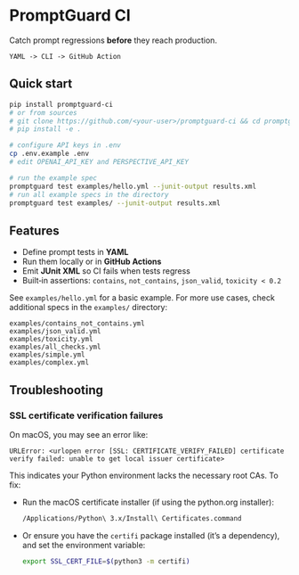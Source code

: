# PromptGuard CI

Catch prompt regressions **before** they reach production.

```
YAML -> CLI -> GitHub Action
```

## Quick start

```bash
pip install promptguard-ci
# or from sources
# git clone https://github.com/<your-user>/promptguard-ci && cd promptguard-ci
# pip install -e .

# configure API keys in .env
cp .env.example .env
# edit OPENAI_API_KEY and PERSPECTIVE_API_KEY

# run the example spec
promptguard test examples/hello.yml --junit-output results.xml
# run all example specs in the directory
promptguard test examples/ --junit-output results.xml
```

## Features

- Define prompt tests in **YAML**
- Run them locally or in **GitHub Actions**
- Emit **JUnit XML** so CI fails when tests regress
- Built‑in assertions: `contains`, `not_contains`, `json_valid`, `toxicity < 0.2`

See `examples/hello.yml` for a basic example. For more use cases, check additional specs in the `examples/` directory:
```
examples/contains_not_contains.yml
examples/json_valid.yml
examples/toxicity.yml
examples/all_checks.yml
examples/simple.yml
examples/complex.yml
```

## Troubleshooting

### SSL certificate verification failures

On macOS, you may see an error like:

```text
URLError: <urlopen error [SSL: CERTIFICATE_VERIFY_FAILED] certificate verify failed: unable to get local issuer certificate>
```

This indicates your Python environment lacks the necessary root CAs. To fix:

- Run the macOS certificate installer (if using the python.org installer):

  ```bash
  /Applications/Python\ 3.x/Install\ Certificates.command
  ```

- Or ensure you have the `certifi` package installed (it’s a dependency), and set the environment variable:

  ```bash
  export SSL_CERT_FILE=$(python3 -m certifi)
  ```
